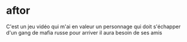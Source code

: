 # aftor
C'est un jeu vidéo qui m'ai en valeur un personnage qui doit s'échapper d'un gang de mafia russe pour arriver il aura besoin de ses amis

